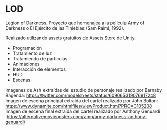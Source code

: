 # LOD
Legion of Darkness. Proyecto que homenajea a la película Army of Darkness o El Ejército de las Tinieblas (Sam Raimi, 1992).

Realizado utilizando assets gratuitos de Assets Store de Unity.
- Programación
- Tratamiento de luz
- Tratamiendo de partículas
- Animaciones
- Interacción de elementos
- HUD
- Escenas

Imagenes de Ash extraídas del estudio de personaje realizado por Barnaby Bagenda: https://twitter.com/modelsheets/status/609065319076917248
Imagen de escena principal extraida del cartel realizado por John Bolton: https://www.dynamite.com/htmlfiles/viewProduct.html?PRO=C105208
Imagen de escena final extraída del cartel realizado por Anthony Genuardi :https://alternativemovieposters.com/amp/army-darkness-anthony-genuardi/
